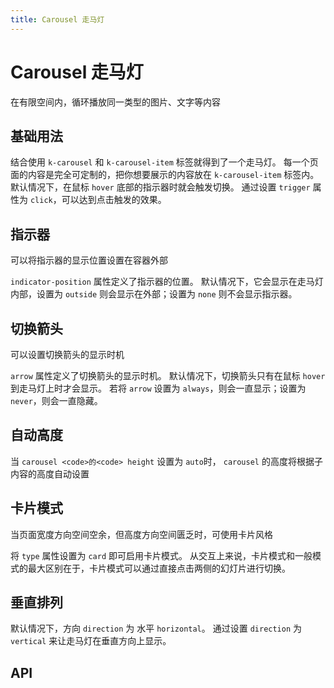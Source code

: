 ```yaml
---
title: Carousel 走马灯
---
```


# Carousel 走马灯

在有限空间内，循环播放同一类型的图片、文字等内容

## 基础用法

结合使用 `k-carousel` 和 `k-carousel-item` 标签就得到了一个走马灯。 每一个页面的内容是完全可定制的，把你想要展示的内容放在 `k-carousel-item` 标签内。 默认情况下，在鼠标 `hover` 底部的指示器时就会触发切换。 通过设置 `trigger` 属性为 `click`，可以达到点击触发的效果。

<demo-preview2 path="./def.vue" />

## 指示器

可以将指示器的显示位置设置在容器外部

`indicator-position` 属性定义了指示器的位置。 默认情况下，它会显示在走马灯内部，设置为 `outside` 则会显示在外部；设置为 `none` 则不会显示指示器。

<demo-preview2 path="./indicatorCarousel.vue" />

## 切换箭头

可以设置切换箭头的显示时机

`arrow` 属性定义了切换箭头的显示时机。 默认情况下，切换箭头只有在鼠标 `hover` 到走马灯上时才会显示。 若将 `arrow` 设置为 `always`，则会一直显示；设置为 `never`，则会一直隐藏。

<demo-preview2 path="./switchCarousel.vue" />

## 自动高度

当 `carousel <code>的<code> height` 设置为 `auto`时， `carousel` 的高度将根据子内容的高度自动设置

<demo-preview2 path="./automaticAltitude.vue" />

## 卡片模式

当页面宽度方向空间空余，但高度方向空间匮乏时，可使用卡片风格

将 `type` 属性设置为 `card` 即可启用卡片模式。 从交互上来说，卡片模式和一般模式的最大区别在于，卡片模式可以通过直接点击两侧的幻灯片进行切换。

<demo-preview2 path="./cardModeCarousel.vue" />

## 垂直排列

默认情况下，方向 `direction` 为 水平 `horizontal`。 通过设置 `direction` 为 `vertical` 来让走马灯在垂直方向上显示。

<demo-preview2 path="./verticalCarousel.vue" />

## API

<API src="./carousel.json" lang="zh"></API>

<API src="./carouselItem.json" lang="zh"></API>